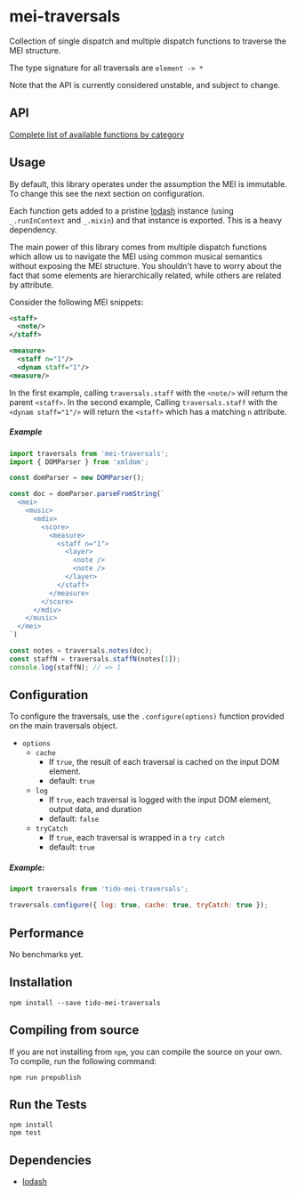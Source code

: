 # mei-traversals

Collection of single dispatch and multiple dispatch functions to traverse the MEI structure.

The type signature for all traversals are `element -> *`

Note that the API is currently considered unstable, and subject to change.

## API

[Complete list of available functions by category](api.md)

## Usage

By default, this library operates under the assumption the MEI is immutable. To change this see the next section on configuration.

Each function gets added to a pristine [lodash](https://github.com/lodash/lodash) instance (using `_.runInContext` and `_.mixin`) and that instance is exported. This is a heavy dependency.

The main power of this library comes from multiple dispatch functions which allow us to navigate the MEI using common musical semantics without exposing the MEI structure. You shouldn't have to worry about the fact that some elements are hierarchically related, while others are related by attribute.

Consider the following MEI snippets:

```xml
<staff>
  <note/>
</staff>
```

```xml
<measure>
  <staff n="1"/>
  <dynam staff="1"/>
<measure/>
```

In the first example, calling `traversals.staff` with the `<note/>` will return the parent `<staff>`. In the second example, Calling `traversals.staff` with the `<dynam staff="1"/>` will return the `<staff>` which has a matching `n` attribute.

##### Example

```javascript
import traversals from 'mei-traversals';
import { DOMParser } from 'xmldom';

const domParser = new DOMParser();

const doc = domParser.parseFromString(`
  <mei>
    <music>
      <mdiv>
        <score>
          <measure>
            <staff n="1">
              <layer>
                <note />
                <note />
              </layer>
            </staff>
          </measure>
        </score>
      </mdiv>
    </music>
  </mei>
`)

const notes = traversals.notes(doc);
const staffN = traversals.staffN(notes[1]);
console.log(staffN); // => 1
```


## Configuration

To configure the traversals, use the `.configure(options)` function provided on the main traversals object.

* `options`
  * `cache`
    - If `true`, the result of each traversal is cached on the input DOM element.
    - default: `true`
  * `log`
    - If `true`, each traversal is logged with the input DOM element, output data, and duration
    - default: `false`
  * `tryCatch`
    - If `true`, each traversal is wrapped in a `try catch`
    - default: `true`

##### Example:

```javascript
import traversals from 'tido-mei-traversals';

traversals.configure({ log: true, cache: true, tryCatch: true });
```

## Performance

No benchmarks yet.

## Installation

```
npm install --save tido-mei-traversals
```

## Compiling from source

If you are not installing from `npm`, you can compile the source on your own. To compile, run the following command:

```
npm run prepublish
```

## Run the Tests

```
npm install
npm test
```

## Dependencies

* [lodash](https://github.com/lodash/lodash)
